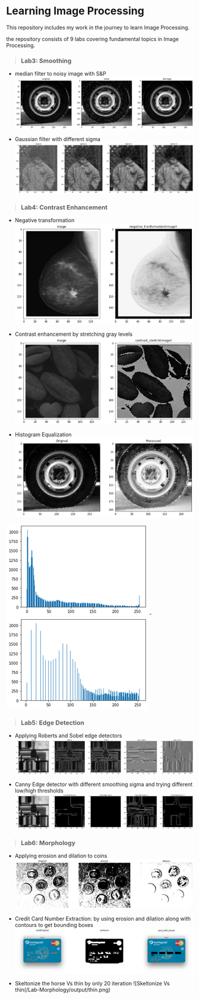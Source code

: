 # Learning Image Processing
This repository includes my work in the journey to learn Image Processing.

the repository consists of 9 labs covering fundamental topics in Image Processing.

> ### Lab3: Smoothing
- median filter to noisy image with S&P
![Median filter applied to salt and pepper noise](/Lab-03-Smoothing-STD/median.png)

- Gaussian filter with different sigma 
 ![Gaussian filter applied to salt and pepper noise](/Lab-03-Smoothing-STD/gaussian.png)
 
 > ### Lab4: Contrast Enhancement
- Negative transformation
![Image Negative transformation](/lab04-ContrastEnhancement-std/negative.png)

- Contrast enhancement by stretching gray levels 
 ![Contrast enhancement stretching gray levels](/lab04-ContrastEnhancement-std/contrast_stretch.png)
 
 - Histogram Equalization 
 ![Histogram Equalization](/lab04-ContrastEnhancement-std/hist_equalization.png)
 
 ![Histogram Equalization](/lab04-ContrastEnhancement-std/hist_before.png) - ![Histogram Equalization](/lab04-ContrastEnhancement-std/hist_after.png)
 
 > ### Lab5: Edge Detection
- Applying Roberts and Sobel edge detectors
![sobel roberts edge detectors](/Lab_Edge_Detection/images/sobel_roberts.png)

- Canny Edge detector with different smoothing sigma and trying different low/high thresholds  
 ![Canny edge detector with different thresholds](/Lab_Edge_Detection/images/CannyEdges.png)
 
 > ### Lab6: Morphology
- Applying erosion and dilation to coins
![erosion dilation](/Lab-Morphology/output/erosion_dilation.png)

- Credit Card Number Extraction: by using erosion and dilation along with contours to get bounding boxes
 ![Credit Card Number Extraction](/Lab-Morphology/output/creditCard.png)
 
 - Skeltonize the horse Vs thin by only 20 iteration
 ![Skeltonize Vs thin(/Lab-Morphology/output/thin.png)
 


